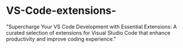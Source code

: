 # VS-Code-extensions-
"Supercharge Your VS Code Development with Essential Extensions: A curated selection of extensions for Visual Studio Code that enhance productivity and improve coding experience."
